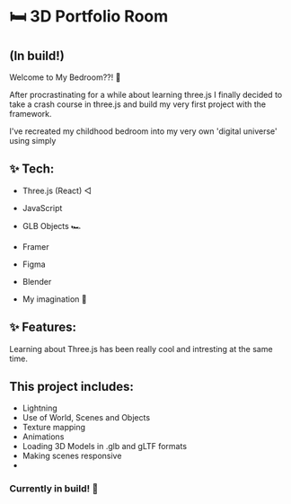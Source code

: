 # 🛏️ 3D Portfolio Room

## (In build!)

Welcome to My Bedroom??! 🚀

After procrastinating for a while about learning three.js I finally decided to take a crash course in three.js and build my very first project with the framework.

I've recreated my childhood bedroom into my very own 'digital universe' using simply

## ✨ Tech:

- Three.js (React) ◁

- JavaScript

- GLB Objects 🏎️

- Framer

- Figma

- Blender

- My imagination 💭

## ✨ Features:

Learning about Three.js has been really cool and intresting at the same time.

## This project includes:

- Lightning
- Use of World, Scenes and Objects
- Texture mapping
- Animations
- Loading 3D Models in .glb and gLTF formats
- Making scenes responsive
- 

### Currently in build! 🚧
  





